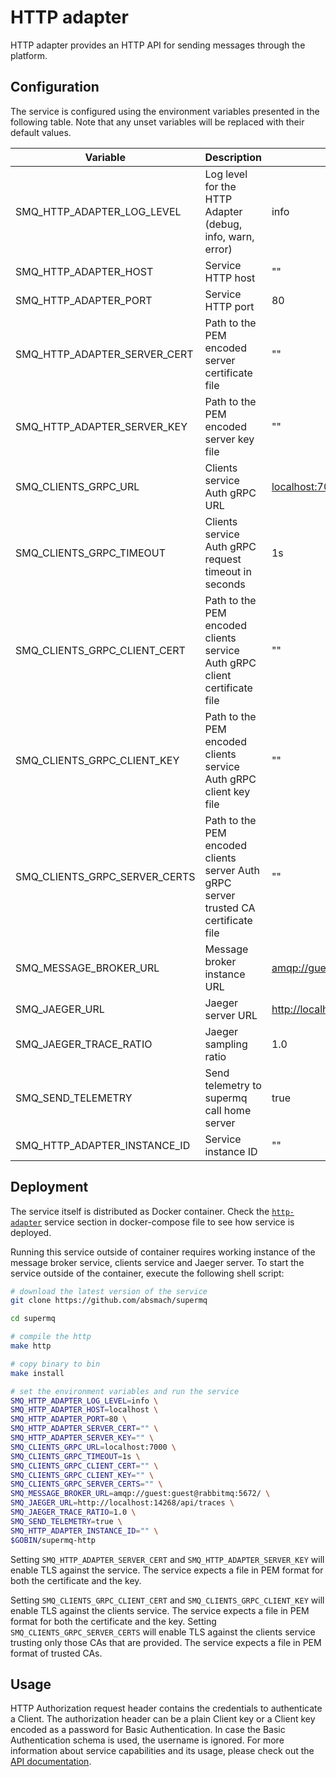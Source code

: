 # HTTP adapter

HTTP adapter provides an HTTP API for sending messages through the platform.

## Configuration

The service is configured using the environment variables presented in the following table. Note that any unset variables will be replaced with their default values.

| Variable                      | Description                                                                         | Default                             |
| ----------------------------- | ----------------------------------------------------------------------------------- | ----------------------------------- |
| SMQ_HTTP_ADAPTER_LOG_LEVEL    | Log level for the HTTP Adapter (debug, info, warn, error)                           | info                                |
| SMQ_HTTP_ADAPTER_HOST         | Service HTTP host                                                                   | ""                                  |
| SMQ_HTTP_ADAPTER_PORT         | Service HTTP port                                                                   | 80                                  |
| SMQ_HTTP_ADAPTER_SERVER_CERT  | Path to the PEM encoded server certificate file                                     | ""                                  |
| SMQ_HTTP_ADAPTER_SERVER_KEY   | Path to the PEM encoded server key file                                             | ""                                  |
| SMQ_CLIENTS_GRPC_URL          | Clients service Auth gRPC URL                                                       | <localhost:7000>                    |
| SMQ_CLIENTS_GRPC_TIMEOUT      | Clients service Auth gRPC request timeout in seconds                                | 1s                                  |
| SMQ_CLIENTS_GRPC_CLIENT_CERT  | Path to the PEM encoded clients service Auth gRPC client certificate file           | ""                                  |
| SMQ_CLIENTS_GRPC_CLIENT_KEY   | Path to the PEM encoded clients service Auth gRPC client key file                   | ""                                  |
| SMQ_CLIENTS_GRPC_SERVER_CERTS | Path to the PEM encoded clients server Auth gRPC server trusted CA certificate file | ""                                  |
| SMQ_MESSAGE_BROKER_URL        | Message broker instance URL                                                         | <amqp://guest:guest@rabbitmq:5672/> |
| SMQ_JAEGER_URL                | Jaeger server URL                                                                   | <http://localhost:4318/v1/traces>   |
| SMQ_JAEGER_TRACE_RATIO        | Jaeger sampling ratio                                                               | 1.0                                 |
| SMQ_SEND_TELEMETRY            | Send telemetry to supermq call home server                                          | true                                |
| SMQ_HTTP_ADAPTER_INSTANCE_ID  | Service instance ID                                                                 | ""                                  |

## Deployment

The service itself is distributed as Docker container. Check the [`http-adapter`](https://github.com/absmach/supermq/blob/main/docker/docker-compose.yaml) service section in docker-compose file to see how service is deployed.

Running this service outside of container requires working instance of the message broker service, clients service and Jaeger server.
To start the service outside of the container, execute the following shell script:

```bash
# download the latest version of the service
git clone https://github.com/absmach/supermq

cd supermq

# compile the http
make http

# copy binary to bin
make install

# set the environment variables and run the service
SMQ_HTTP_ADAPTER_LOG_LEVEL=info \
SMQ_HTTP_ADAPTER_HOST=localhost \
SMQ_HTTP_ADAPTER_PORT=80 \
SMQ_HTTP_ADAPTER_SERVER_CERT="" \
SMQ_HTTP_ADAPTER_SERVER_KEY="" \
SMQ_CLIENTS_GRPC_URL=localhost:7000 \
SMQ_CLIENTS_GRPC_TIMEOUT=1s \
SMQ_CLIENTS_GRPC_CLIENT_CERT="" \
SMQ_CLIENTS_GRPC_CLIENT_KEY="" \
SMQ_CLIENTS_GRPC_SERVER_CERTS="" \
SMQ_MESSAGE_BROKER_URL=amqp://guest:guest@rabbitmq:5672/ \
SMQ_JAEGER_URL=http://localhost:14268/api/traces \
SMQ_JAEGER_TRACE_RATIO=1.0 \
SMQ_SEND_TELEMETRY=true \
SMQ_HTTP_ADAPTER_INSTANCE_ID="" \
$GOBIN/supermq-http
```

Setting `SMQ_HTTP_ADAPTER_SERVER_CERT` and `SMQ_HTTP_ADAPTER_SERVER_KEY` will enable TLS against the service. The service expects a file in PEM format for both the certificate and the key.

Setting `SMQ_CLIENTS_GRPC_CLIENT_CERT` and `SMQ_CLIENTS_GRPC_CLIENT_KEY` will enable TLS against the clients service. The service expects a file in PEM format for both the certificate and the key. Setting `SMQ_CLIENTS_GRPC_SERVER_CERTS` will enable TLS against the clients service trusting only those CAs that are provided. The service expects a file in PEM format of trusted CAs.

## Usage

HTTP Authorization request header contains the credentials to authenticate a Client. The authorization header can be a plain Client key or a Client key encoded as a password for Basic Authentication. In case the Basic Authentication schema is used, the username is ignored. For more information about service capabilities and its usage, please check out the [API documentation](https://docs.api.supermq.abstractmachines.fr/?urls.primaryName=http.yaml).
